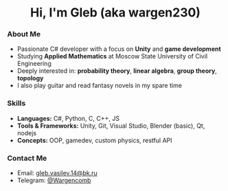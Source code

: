 <h1 align="center">Hi, I'm Gleb (aka wargen230) </h1>

### About Me
- Passionate C# developer with a focus on **Unity** and **game development**
- Studying **Applied Mathematics** at Moscow State University of Civil Engineering
- Deeply interested in: **probability theory**, **linear algebra**, **group theory**, **topology**
- I also play guitar and read fantasy novels in my spare time

### Skills
- **Languages:** C#, Python, С, C++, JS
- **Tools & Frameworks:** Unity, Git, Visual Studio, Blender (basic), Qt, nodejs
- **Concepts:** OOP, gamedev, custom physics, restful API

### Contact Me
- Email: gleb.vasilev.14@bk.ru
- Telegram: [@Wargencomb](https://t.me/Wargencomb)
